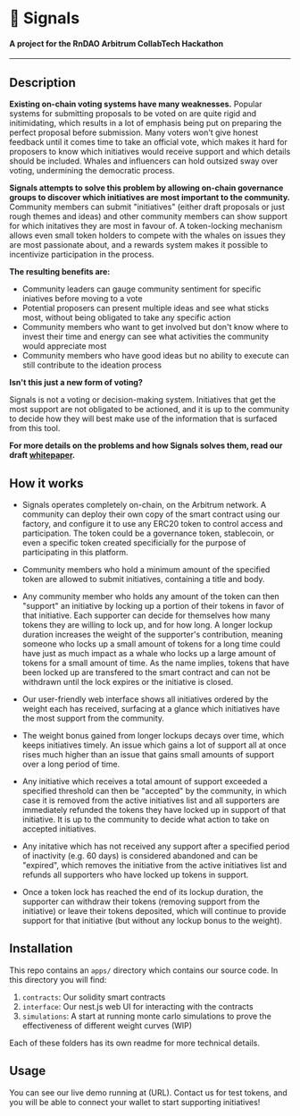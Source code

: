# 📡 Signals
#### A project for the RnDAO Arbitrum CollabTech Hackathon

***

## Description

**Existing on-chain voting systems have many weaknesses.** Popular systems for submitting proposals to be voted on are quite rigid and initimidating, which results in a lot of emphasis being put on preparing the perfect proposal before submission. Many voters won't give honest feedback until it comes time to take an official vote, which makes it hard for proposers to know which initiatives would receive support and which details should be included. Whales and influencers can hold outsized sway over voting, undermining the democratic process.

**Signals attempts to solve this problem by allowing on-chain governance groups to discover which initiatives are most important to the community.** Community members can submit "initiatives" (either draft proposals or just rough themes and ideas) and other community members can show support for which initatives they are most in favour of. A token-locking mechanism allows even small token holders to compete with the whales on issues they are most passionate about, and a rewards system makes it possible to incentivize participation in the process.

**The resulting benefits are:**

* Community leaders can gauge community sentiment for specific iniatives before moving to a vote
* Potential proposers can present multiple ideas and see what sticks most, without being obligated to take any specific action
* Community members who want to get involved but don't know where to invest their time and energy can see what activities the community would appreciate most
* Community members who have good ideas but no ability to execute can still contribute to the ideation process

**Isn't this just a new form of voting?**

Signals is not a voting or decision-making system. Initiatives that get the most support are not obligated to be actioned, and it is up to the community to decide how they will best make use of the information that is surfaced from this tool.

**For more details on the problems and how Signals solves them, read our draft [whitepaper](WHITEPAPER.md).**

## How it works

* Signals operates completely on-chain, on the Arbitrum network. A community can deploy their own copy of the smart contract using our factory, and configure it to use any ERC20 token to control access and participation. The token could be a governance token, stablecoin, or even a specific token created specificially for the purpose of participating in this platform.

- Community members who hold a minimum amount of the specified token are allowed to submit initiatives, containing a title and body.

* Any community member who holds any amount of the token can then "support" an initiative by locking up a portion of their tokens in favor of that initiative. Each supporter can decide for themselves how many tokens they are willing to lock up, and for how long. A longer lockup duration increases the weight of the supporter's contribution, meaning someone who locks up a small amount of tokens for a long time could have just as much impact as a whale who locks up a large amount of tokens for a small amount of time. As the name implies, tokens that have been locked up are transfered to the smart contract and can not be withdrawn until the lock expires or the initiative is closed.

- Our user-friendly web interface shows all initiatives ordered by the weight each has received, surfacing at a glance which initiatives have the most support from the community.

* The weight bonus gained from longer lockups decays over time, which keeps initiatives timely. An issue which gains a lot of support all at once rises much higher than an issue that gains small amounts of support over a long period of time.

- Any initiative which receives a total amount of support exceeded a specified threshold can then be "accepted" by the community, in which case it is removed from the active initiatives list and all supporters are immediately refunded the tokens they have locked up in support of that initiative. It is up to the community to decide what action to take on accepted initiatives.

* Any initative which has not received any support after a specified period of inactivity (e.g. 60 days) is considered abandoned and can be "expired", which removes the initiative from the active initiatives list and refunds all supporters who have locked up tokens in support.

- Once a token lock has reached the end of its lockup duration, the supporter can withdraw their tokens (removing support from the initiative) or leave their tokens deposited, which will continue to provide support for that initiative (but without any lockup bonus to the weight).

## Installation

This repo contains an `apps/` directory which contains our source code. In this directory you will find:

1. `contracts`: Our solidity smart contracts
2. `interface`: Our nest.js web UI for interacting with the contracts
3. `simulations`: A start at running monte carlo simulations to prove the effectiveness of different weight curves (WIP)

Each of these folders has its own readme for more technical details.

## Usage

You can see our live demo running at (URL). Contact us for test tokens, and you will be able to connect your wallet to start supporting initiatives!